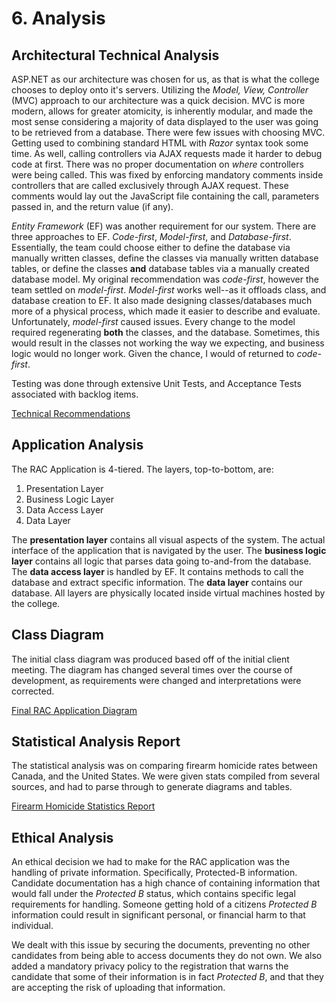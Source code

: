 # 6. Analysis
## Architectural Technical Analysis
ASP.NET as our architecture was chosen for us, as that is what the college
chooses to deploy onto it's servers. Utilizing the _Model, View, Controller_
(MVC) approach to our architecture was a quick decision. MVC is more modern,
allows for greater atomicity, is inherently modular, and made the most sense
considering a majority of data displayed to the user was going to be retrieved
from a database. There were few issues with choosing MVC. Getting used to
combining standard HTML with _Razor_ syntax took some time. As well, calling
controllers via AJAX requests made it harder to debug code at first. There was
no proper documentation on _where_ controllers were being called. This was
fixed by enforcing mandatory comments inside controllers that are called
exclusively through AJAX request. These comments would lay out the JavaScript
file containing the call, parameters passed in, and the return value (if any).

_Entity Framework_ (EF) was another requirement for our system. There are three
approaches to EF. _Code-first_, _Model-first_, and _Database-first_.
Essentially, the team could choose either to define the database via
manually written classes, define the classes via manually written database
tables, or define the classes **and** database tables via a manually created
database model. My original recommendation was _code-first_, however the team
settled on _model-first_. _Model-first_ works well--as it offloads class, and
database creation to EF. It also made designing classes/databases much more
of a physical process, which made it easier to describe and evaluate.
Unfortunately, _model-first_ caused issues. Every change to the model required
regenerating **both** the classes, and the database. Sometimes, this would
result in the classes not working the way we expecting, and business logic
would no longer work. Given the chance, I would of returned to _code-first_.

Testing was done through extensive Unit Tests, and Acceptance Tests associated
with backlog items.

[Technical Recommendations](./files/mHaley_E50_A08_TechRecommendationReport.docx)

## Application Analysis
The RAC Application is 4-tiered. The layers, top-to-bottom, are:

1. Presentation Layer
2. Business Logic Layer
3. Data Access Layer
4. Data Layer

The **presentation layer** contains all visual aspects of the system. The actual
interface of the application that is navigated by the user. The **business logic
layer** contains all logic that parses data going to-and-from the
database. The **data access layer** is handled by EF. It contains methods to call
the database and extract specific information. The **data layer** contains our
database. All layers are physically located inside virtual machines hosted by
the college.

## Class Diagram
The initial class diagram was produced based off of the initial client meeting.
The diagram has changed several times over the course of development, as
requirements were changed and interpretations were corrected.

[Final RAC Application Diagram](./files/rac-diagram-class.png)

## Statistical Analysis Report
The statistical analysis was on comparing firearm homicide rates between Canada,
and the United States. We were given stats compiled from several sources, and
had to parse through to generate diagrams and tables.

[Firearm Homicide Statistics Report](./files/mHaley_stats_pea.docx)

## Ethical Analysis
An ethical decision we had to make for the RAC application was the handling of
private information. Specifically, Protected-B information. Candidate
documentation has a high chance of containing information that would fall under
the _Protected B_ status, which contains specific legal requirements for
handling. Someone getting hold of a citizens _Protected B_ information could
result in significant personal, or financial harm to that individual. 

We dealt with this issue by securing the documents, preventing no other
candidates from being able to access documents they do not own. We also added
a mandatory privacy policy to the registration that warns the candidate that
some of their information is in fact _Protected B_, and that they are accepting
the risk of uploading that information.
